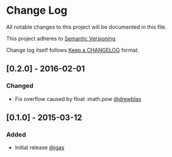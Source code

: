 # Change Log
All notable changes to this project will be documented in this file.

This project adheres to [Semantic Versioning](http://semver.org/).

Change log itself follows [Keep a CHANGELOG](http://keepachangelog.com) format.

## [0.2.0] - 2016-02-01
### Changed
- Fix overflow caused by float :math.pow [@drewblas]

## [0.1.0] - 2015-03-12
### Added
- Initial release [@igas]

[@drewblas]: https://github.com/drewblas
[@igas]: https://github.com/igas
[0.0.3]: https://github.com/igas/custom_base/compare/v0.1.0...v0.2.0
[0.0.2]: https://github.com/igas/custom_base/compare/2b2fad2...v0.1.0
